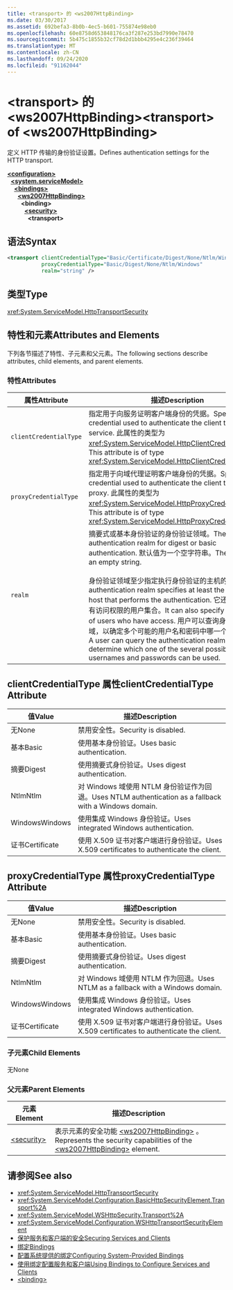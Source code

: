 ```yaml
---
title: <transport> 的 <ws2007HttpBinding>
ms.date: 03/30/2017
ms.assetid: 692befa3-8b0b-4ec5-b601-755874e98eb0
ms.openlocfilehash: 60e8758d653848176ca3f287e253bd7990e78470
ms.sourcegitcommit: 5b475c1855b32cf78d2d1bbb4295e4c236f39464
ms.translationtype: MT
ms.contentlocale: zh-CN
ms.lasthandoff: 09/24/2020
ms.locfileid: "91162044"
---
```

# <a name="transport-of-ws2007httpbinding"></a><span data-ttu-id="f3d86-102">\<transport> 的 \<ws2007HttpBinding></span><span class="sxs-lookup"><span data-stu-id="f3d86-102">\<transport> of \<ws2007HttpBinding></span></span>

<span data-ttu-id="f3d86-103">定义 HTTP 传输的身份验证设置。</span><span class="sxs-lookup"><span data-stu-id="f3d86-103">Defines authentication settings for the HTTP transport.</span></span>  
  
[**\<configuration>**](../configuration-element.md)\
&nbsp;&nbsp;[**\<system.serviceModel>**](system-servicemodel.md)\
&nbsp;&nbsp;&nbsp;&nbsp;[**\<bindings>**](bindings.md)\
&nbsp;&nbsp;&nbsp;&nbsp;&nbsp;&nbsp;[**\<ws2007HttpBinding>**](ws2007httpbinding.md)\
&nbsp;&nbsp;&nbsp;&nbsp;&nbsp;&nbsp;&nbsp;&nbsp;**\<binding>**\
&nbsp;&nbsp;&nbsp;&nbsp;&nbsp;&nbsp;&nbsp;&nbsp;&nbsp;&nbsp;[**\<security>**](security-of-ws2007httpbinding.md)\
&nbsp;&nbsp;&nbsp;&nbsp;&nbsp;&nbsp;&nbsp;&nbsp;&nbsp;&nbsp;&nbsp;&nbsp;**\<transport>**  
  
## <a name="syntax"></a><span data-ttu-id="f3d86-104">语法</span><span class="sxs-lookup"><span data-stu-id="f3d86-104">Syntax</span></span>  
  
```xml  
<transport clientCredentialType="Basic/Certificate/Digest/None/Ntlm/Windows"
           proxyCredentialType="Basic/Digest/None/Ntlm/Windows"
           realm="string" />
```  
  
## <a name="type"></a><span data-ttu-id="f3d86-105">类型</span><span class="sxs-lookup"><span data-stu-id="f3d86-105">Type</span></span>  

 <xref:System.ServiceModel.HttpTransportSecurity>  
  
## <a name="attributes-and-elements"></a><span data-ttu-id="f3d86-106">特性和元素</span><span class="sxs-lookup"><span data-stu-id="f3d86-106">Attributes and Elements</span></span>  

 <span data-ttu-id="f3d86-107">下列各节描述了特性、子元素和父元素。</span><span class="sxs-lookup"><span data-stu-id="f3d86-107">The following sections describe attributes, child elements, and parent elements.</span></span>  
  
### <a name="attributes"></a><span data-ttu-id="f3d86-108">特性</span><span class="sxs-lookup"><span data-stu-id="f3d86-108">Attributes</span></span>  
  
|<span data-ttu-id="f3d86-109">属性</span><span class="sxs-lookup"><span data-stu-id="f3d86-109">Attribute</span></span>|<span data-ttu-id="f3d86-110">描述</span><span class="sxs-lookup"><span data-stu-id="f3d86-110">Description</span></span>|  
|---------------|-----------------|  
|`clientCredentialType`|<span data-ttu-id="f3d86-111">指定用于向服务证明客户端身份的凭据。</span><span class="sxs-lookup"><span data-stu-id="f3d86-111">Specifies the credential used to authenticate the client to the service.</span></span> <span data-ttu-id="f3d86-112">此属性的类型为 <xref:System.ServiceModel.HttpClientCredentialType>。</span><span class="sxs-lookup"><span data-stu-id="f3d86-112">This attribute is of type <xref:System.ServiceModel.HttpClientCredentialType>.</span></span>|  
|`proxyCredentialType`|<span data-ttu-id="f3d86-113">指定用于向域代理证明客户端身份的凭据。</span><span class="sxs-lookup"><span data-stu-id="f3d86-113">Specifies the credential used to authenticate the client to a domain proxy.</span></span> <span data-ttu-id="f3d86-114">此属性的类型为 <xref:System.ServiceModel.HttpProxyCredentialType>。</span><span class="sxs-lookup"><span data-stu-id="f3d86-114">This attribute is of type <xref:System.ServiceModel.HttpProxyCredentialType>.</span></span>|  
|`realm`|<span data-ttu-id="f3d86-115">摘要式或基本身份验证的身份验证领域。</span><span class="sxs-lookup"><span data-stu-id="f3d86-115">The authentication realm for digest or basic authentication.</span></span> <span data-ttu-id="f3d86-116">默认值为一个空字符串。</span><span class="sxs-lookup"><span data-stu-id="f3d86-116">The default is an empty string.</span></span><br /><br /> <span data-ttu-id="f3d86-117">身份验证领域至少指定执行身份验证的主机的名称。</span><span class="sxs-lookup"><span data-stu-id="f3d86-117">An authentication realm specifies at least the name of the host that performs the authentication.</span></span> <span data-ttu-id="f3d86-118">它还可以指定具有访问权限的用户集合。</span><span class="sxs-lookup"><span data-stu-id="f3d86-118">It can also specify a collection of users who have access.</span></span> <span data-ttu-id="f3d86-119">用户可以查询身份验证领域，以确定多个可能的用户名和密码中哪一个可以使用。</span><span class="sxs-lookup"><span data-stu-id="f3d86-119">A user can query the authentication realm to determine which one of the several possible usernames and passwords can be used.</span></span>|  
  
## <a name="clientcredentialtype-attribute"></a><span data-ttu-id="f3d86-120">clientCredentialType 属性</span><span class="sxs-lookup"><span data-stu-id="f3d86-120">clientCredentialType Attribute</span></span>  
  
|<span data-ttu-id="f3d86-121">值</span><span class="sxs-lookup"><span data-stu-id="f3d86-121">Value</span></span>|<span data-ttu-id="f3d86-122">描述</span><span class="sxs-lookup"><span data-stu-id="f3d86-122">Description</span></span>|  
|-----------|-----------------|  
|<span data-ttu-id="f3d86-123">无</span><span class="sxs-lookup"><span data-stu-id="f3d86-123">None</span></span>|<span data-ttu-id="f3d86-124">禁用安全性。</span><span class="sxs-lookup"><span data-stu-id="f3d86-124">Security is disabled.</span></span>|  
|<span data-ttu-id="f3d86-125">基本</span><span class="sxs-lookup"><span data-stu-id="f3d86-125">Basic</span></span>|<span data-ttu-id="f3d86-126">使用基本身份验证。</span><span class="sxs-lookup"><span data-stu-id="f3d86-126">Uses basic authentication.</span></span>|  
|<span data-ttu-id="f3d86-127">摘要</span><span class="sxs-lookup"><span data-stu-id="f3d86-127">Digest</span></span>|<span data-ttu-id="f3d86-128">使用摘要式身份验证。</span><span class="sxs-lookup"><span data-stu-id="f3d86-128">Uses digest authentication.</span></span>|  
|<span data-ttu-id="f3d86-129">Ntlm</span><span class="sxs-lookup"><span data-stu-id="f3d86-129">Ntlm</span></span>|<span data-ttu-id="f3d86-130">对 Windows 域使用 NTLM 身份验证作为回退。</span><span class="sxs-lookup"><span data-stu-id="f3d86-130">Uses NTLM authentication as a fallback with a Windows domain.</span></span>|  
|<span data-ttu-id="f3d86-131">Windows</span><span class="sxs-lookup"><span data-stu-id="f3d86-131">Windows</span></span>|<span data-ttu-id="f3d86-132">使用集成 Windows 身份验证。</span><span class="sxs-lookup"><span data-stu-id="f3d86-132">Uses integrated Windows authentication.</span></span>|  
|<span data-ttu-id="f3d86-133">证书</span><span class="sxs-lookup"><span data-stu-id="f3d86-133">Certificate</span></span>|<span data-ttu-id="f3d86-134">使用 X.509 证书对客户端进行身份验证。</span><span class="sxs-lookup"><span data-stu-id="f3d86-134">Uses X.509 certificates to authenticate the client.</span></span>|  
  
## <a name="proxycredentialtype-attribute"></a><span data-ttu-id="f3d86-135">proxyCredentialType 属性</span><span class="sxs-lookup"><span data-stu-id="f3d86-135">proxyCredentialType Attribute</span></span>  
  
|<span data-ttu-id="f3d86-136">值</span><span class="sxs-lookup"><span data-stu-id="f3d86-136">Value</span></span>|<span data-ttu-id="f3d86-137">描述</span><span class="sxs-lookup"><span data-stu-id="f3d86-137">Description</span></span>|  
|-----------|-----------------|  
|<span data-ttu-id="f3d86-138">无</span><span class="sxs-lookup"><span data-stu-id="f3d86-138">None</span></span>|<span data-ttu-id="f3d86-139">禁用安全性。</span><span class="sxs-lookup"><span data-stu-id="f3d86-139">Security is disabled.</span></span>|  
|<span data-ttu-id="f3d86-140">基本</span><span class="sxs-lookup"><span data-stu-id="f3d86-140">Basic</span></span>|<span data-ttu-id="f3d86-141">使用基本身份验证。</span><span class="sxs-lookup"><span data-stu-id="f3d86-141">Uses basic authentication.</span></span>|  
|<span data-ttu-id="f3d86-142">摘要</span><span class="sxs-lookup"><span data-stu-id="f3d86-142">Digest</span></span>|<span data-ttu-id="f3d86-143">使用摘要式身份验证。</span><span class="sxs-lookup"><span data-stu-id="f3d86-143">Uses digest authentication.</span></span>|  
|<span data-ttu-id="f3d86-144">Ntlm</span><span class="sxs-lookup"><span data-stu-id="f3d86-144">Ntlm</span></span>|<span data-ttu-id="f3d86-145">对 Windows 域使用 NTLM 作为回退。</span><span class="sxs-lookup"><span data-stu-id="f3d86-145">Uses NTLM as a fallback with a Windows domain.</span></span>|  
|<span data-ttu-id="f3d86-146">Windows</span><span class="sxs-lookup"><span data-stu-id="f3d86-146">Windows</span></span>|<span data-ttu-id="f3d86-147">使用集成 Windows 身份验证。</span><span class="sxs-lookup"><span data-stu-id="f3d86-147">Uses integrated Windows authentication.</span></span>|  
|<span data-ttu-id="f3d86-148">证书</span><span class="sxs-lookup"><span data-stu-id="f3d86-148">Certificate</span></span>|<span data-ttu-id="f3d86-149">使用 X.509 证书对客户端进行身份验证。</span><span class="sxs-lookup"><span data-stu-id="f3d86-149">Uses X.509 certificates to authenticate the client.</span></span>|  
  
### <a name="child-elements"></a><span data-ttu-id="f3d86-150">子元素</span><span class="sxs-lookup"><span data-stu-id="f3d86-150">Child Elements</span></span>  

 <span data-ttu-id="f3d86-151">无</span><span class="sxs-lookup"><span data-stu-id="f3d86-151">None</span></span>  
  
### <a name="parent-elements"></a><span data-ttu-id="f3d86-152">父元素</span><span class="sxs-lookup"><span data-stu-id="f3d86-152">Parent Elements</span></span>  
  
|<span data-ttu-id="f3d86-153">元素</span><span class="sxs-lookup"><span data-stu-id="f3d86-153">Element</span></span>|<span data-ttu-id="f3d86-154">描述</span><span class="sxs-lookup"><span data-stu-id="f3d86-154">Description</span></span>|  
|-------------|-----------------|  
|[\<security>](security-of-ws2007httpbinding.md)|<span data-ttu-id="f3d86-155">表示元素的安全功能 [\<ws2007HttpBinding>](ws2007httpbinding.md) 。</span><span class="sxs-lookup"><span data-stu-id="f3d86-155">Represents the security capabilities of the [\<ws2007HttpBinding>](ws2007httpbinding.md) element.</span></span>|  
  
## <a name="see-also"></a><span data-ttu-id="f3d86-156">请参阅</span><span class="sxs-lookup"><span data-stu-id="f3d86-156">See also</span></span>

- <xref:System.ServiceModel.HttpTransportSecurity>
- <xref:System.ServiceModel.Configuration.BasicHttpSecurityElement.Transport%2A>
- <xref:System.ServiceModel.WSHttpSecurity.Transport%2A>
- <xref:System.ServiceModel.Configuration.WSHttpTransportSecurityElement>
- [<span data-ttu-id="f3d86-157">保护服务和客户端的安全</span><span class="sxs-lookup"><span data-stu-id="f3d86-157">Securing Services and Clients</span></span>](../../../wcf/feature-details/securing-services-and-clients.md)
- [<span data-ttu-id="f3d86-158">绑定</span><span class="sxs-lookup"><span data-stu-id="f3d86-158">Bindings</span></span>](../../../wcf/bindings.md)
- [<span data-ttu-id="f3d86-159">配置系统提供的绑定</span><span class="sxs-lookup"><span data-stu-id="f3d86-159">Configuring System-Provided Bindings</span></span>](../../../wcf/feature-details/configuring-system-provided-bindings.md)
- [<span data-ttu-id="f3d86-160">使用绑定配置服务和客户端</span><span class="sxs-lookup"><span data-stu-id="f3d86-160">Using Bindings to Configure Services and Clients</span></span>](../../../wcf/using-bindings-to-configure-services-and-clients.md)
- [\<binding>](bindings.md)
